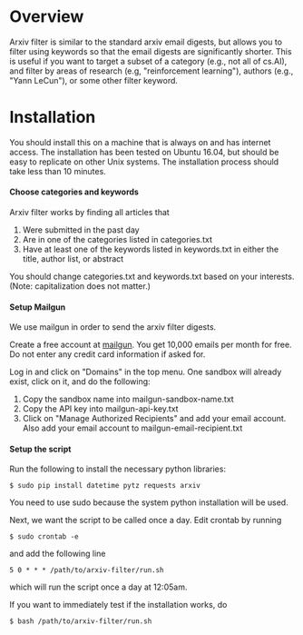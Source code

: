 # Overview

Arxiv filter is similar to the standard arxiv email digests, but allows you to filter using keywords so that the email digests are significantly shorter. This is useful if you want to target a subset of a category (e.g., not all of cs.AI), and filter by areas of research (e.g, "reinforcement learning"), authors (e.g., "Yann LeCun"), or some other filter keyword.

# Installation

You should install this on a machine that is always on and has internet access. The installation has been tested on Ubuntu 16.04, but should be easy to replicate on other Unix systems. The installation process should take less than 10 minutes.

#### Choose categories and keywords

Arxiv filter works by finding all articles that
1. Were submitted in the past day
2. Are in one of the categories listed in categories.txt
3. Have at least one of the keywords listed in keywords.txt in either the title, author list, or abstract

You should change categories.txt and keywords.txt based on your interests. (Note: capitalization does not matter.)

#### Setup Mailgun

We use mailgun in order to send the arxiv filter digests.

Create a free account at [mailgun](https://www.mailgun.com/). You get 10,000 emails per month for free. Do not enter any credit card information if asked for.

Log in and click on "Domains" in the top menu. One sandbox will already exist, click on it, and do the following:
1. Copy the sandbox name into mailgun-sandbox-name.txt
2. Copy the API key into mailgun-api-key.txt
3. Click on "Manage Authorized Recipients" and add your email account. Also add your email account to mailgun-email-recipient.txt

#### Setup the script

Run the following to install the necessary python libraries:
```
$ sudo pip install datetime pytz requests arxiv
```
You need to use sudo because the system python installation will be used.

Next, we want the script to be called once a day. Edit crontab by running
```
$ sudo crontab -e
```
and add the following line
```
5 0 * * * /path/to/arxiv-filter/run.sh
```
which will run the script once a day at 12:05am.

If you want to immediately test if the installation works, do
```
$ bash /path/to/arxiv-filter/run.sh
```
